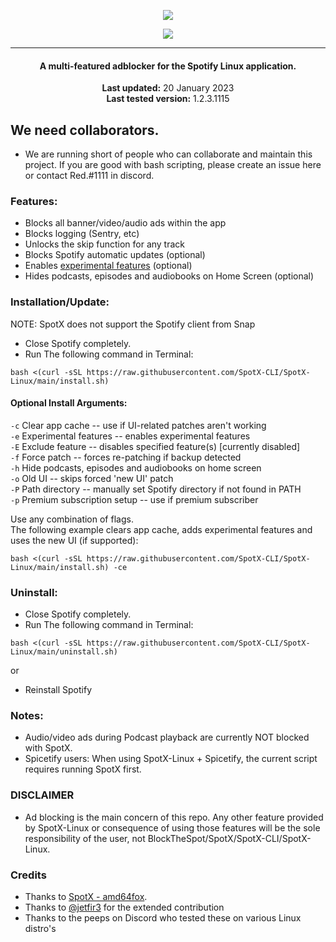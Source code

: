   <p align="center">
  <a href="https://github.com/SpotX-CLI/SpotX-Linux"><img src="https://raw.githubusercontent.com/SpotX-CLI/SpotX-commons/main/.github/Pic/Logo/logo-linux.png" />
</p>

<p align="center">        
      <a href="https://discord.gg/p43cusgUPm"><img src="https://discord.com/api/guilds/807273906872123412/widget.png"></a>
      </p>

***

<center>
    <h4 align="center">A multi-featured adblocker for the Spotify Linux application.</h4>
    <p align="center">
        <strong>Last updated:</strong> 20 January 2023<br>
        <strong>Last tested version:</strong> 1.2.3.1115
    </p> 
</center>

## We need collaborators.
- We are running short of people who can collaborate and maintain this project. If you are good with bash scripting, please create an issue here or contact Red.#1111 in discord.

### Features:

- Blocks all banner/video/audio ads within the app
- Blocks logging (Sentry, etc)
- Unlocks the skip function for any track
- Blocks Spotify automatic updates (optional)
- Enables [experimental features](https://github.com/SpotX-CLI/SpotX-Win/discussions/50) (optional)
- Hides podcasts, episodes and audiobooks on Home Screen (optional)

### Installation/Update:

NOTE: SpotX does not support the Spotify client from Snap 
- Close Spotify completely.
- Run The following command in Terminal:

```
bash <(curl -sSL https://raw.githubusercontent.com/SpotX-CLI/SpotX-Linux/main/install.sh)
```

#### Optional Install Arguments:
`-c`  Clear app cache -- use if UI-related patches aren't working  
`-e`  Experimental features -- enables experimental features  
`-E`  Exclude feature -- disables specified feature(s) [currently disabled]  
`-f`  Force patch -- forces re-patching if backup detected  
`-h`  Hide podcasts, episodes and audiobooks on home screen  
`-o`  Old UI -- skips forced 'new UI' patch  
`-P`  Path directory -- manually set Spotify directory if not found in PATH  
`-p`  Premium subscription setup -- use if premium subscriber  

Use any combination of flags.  
The following example clears app cache, adds experimental features and uses the new UI (if supported):
    
```
bash <(curl -sSL https://raw.githubusercontent.com/SpotX-CLI/SpotX-Linux/main/install.sh) -ce
```


### Uninstall:

- Close Spotify completely.
- Run The following command in Terminal:

```
bash <(curl -sSL https://raw.githubusercontent.com/SpotX-CLI/SpotX-Linux/main/uninstall.sh)
```

or

- Reinstall Spotify

### Notes:

- Audio/video ads during Podcast playback are currently NOT blocked with SpotX.
- Spicetify users: When using SpotX-Linux + Spicetify, the current script requires running SpotX first.

### DISCLAIMER

- Ad blocking is the main concern of this repo. Any other feature provided by SpotX-Linux or consequence of using those features will be the sole responsibility of the user, not BlockTheSpot/SpotX/SpotX-CLI/SpotX-Linux.

### Credits

- Thanks to [SpotX - amd64fox](https://github.com/amd64fox/spotx).
- Thanks to [@jetfir3](https://github.com/jetfir3) for the extended contribution
- Thanks to the peeps on Discord who tested these on various Linux distro's
